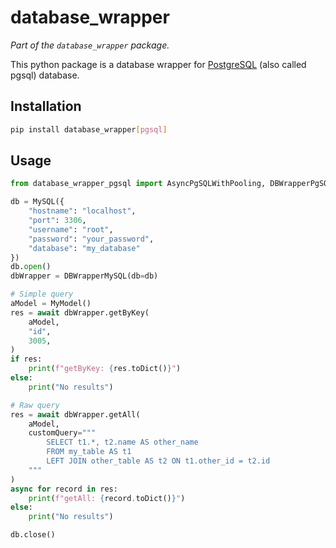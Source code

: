 # database_wrapper

_Part of the `database_wrapper` package._

This python package is a database wrapper for [PostgreSQL](https://www.postgresql.org/) (also called pgsql) database.

## Installation

```bash
pip install database_wrapper[pgsql]
```

## Usage

```python
from database_wrapper_pgsql import AsyncPgSQLWithPooling, DBWrapperPgSQL

db = MySQL({
    "hostname": "localhost",
    "port": 3306,
    "username": "root",
    "password": "your_password",
    "database": "my_database"
})
db.open()
dbWrapper = DBWrapperMySQL(db=db)

# Simple query
aModel = MyModel()
res = await dbWrapper.getByKey(
    aModel,
    "id",
    3005,
)
if res:
    print(f"getByKey: {res.toDict()}")
else:
    print("No results")

# Raw query
res = await dbWrapper.getAll(
    aModel,
    customQuery="""
        SELECT t1.*, t2.name AS other_name
        FROM my_table AS t1
        LEFT JOIN other_table AS t2 ON t1.other_id = t2.id
    """
)
async for record in res:
    print(f"getAll: {record.toDict()}")
else:
    print("No results")

db.close()
```
